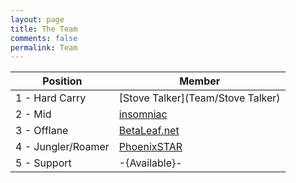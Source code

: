 ```yaml
---
layout: page
title: The Team
comments: false
permalink: Team
---
```


|Position|Member|
|---|---|
|1 - Hard Carry|[Stove Talker](Team/Stove Talker)|
|2 - Mid|[insomniac](Team/insomniac)|
|3 - Offlane|[BetaLeaf.net](Team/BetaLeaf.net)| (Team Leader)
|4 - Jungler/Roamer|[PhoenixSTAR](Team/PhoenixSTAR)|
|5 - Support|-{Available}-|
